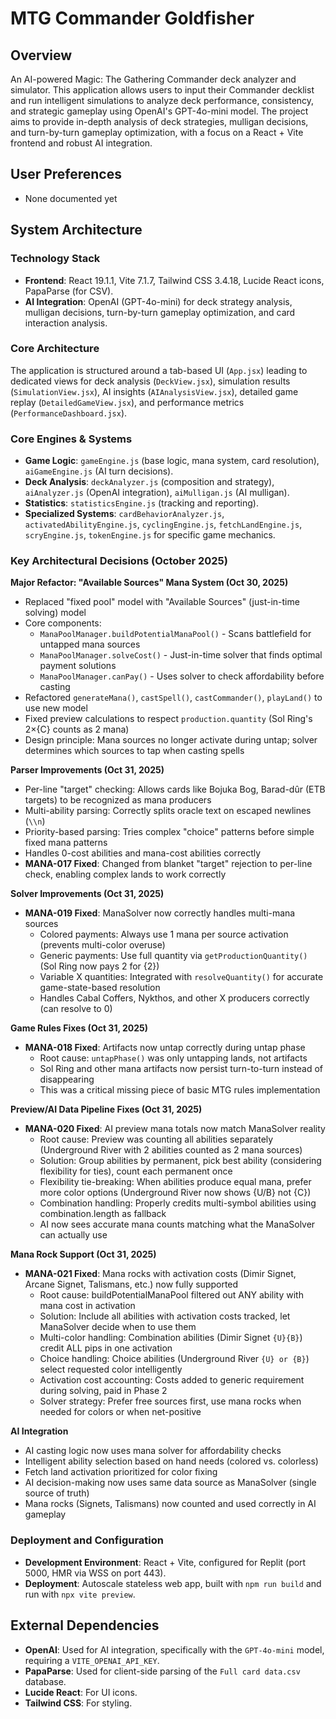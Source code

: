 # MTG Commander Goldfisher

## Overview
An AI-powered Magic: The Gathering Commander deck analyzer and simulator. This application allows users to input their Commander decklist and run intelligent simulations to analyze deck performance, consistency, and strategic gameplay using OpenAI's GPT-4o-mini model. The project aims to provide in-depth analysis of deck strategies, mulligan decisions, and turn-by-turn gameplay optimization, with a focus on a React + Vite frontend and robust AI integration.

## User Preferences
- None documented yet

## System Architecture

### Technology Stack
- **Frontend**: React 19.1.1, Vite 7.1.7, Tailwind CSS 3.4.18, Lucide React icons, PapaParse (for CSV).
- **AI Integration**: OpenAI (GPT-4o-mini) for deck strategy analysis, mulligan decisions, turn-by-turn gameplay optimization, and card interaction analysis.

### Core Architecture
The application is structured around a tab-based UI (`App.jsx`) leading to dedicated views for deck analysis (`DeckView.jsx`), simulation results (`SimulationView.jsx`), AI insights (`AIAnalysisView.jsx`), detailed game replay (`DetailedGameView.jsx`), and performance metrics (`PerformanceDashboard.jsx`).

### Core Engines & Systems
- **Game Logic**: `gameEngine.js` (base logic, mana system, card resolution), `aiGameEngine.js` (AI turn decisions).
- **Deck Analysis**: `deckAnalyzer.js` (composition and strategy), `aiAnalyzer.js` (OpenAI integration), `aiMulligan.js` (AI mulligan).
- **Statistics**: `statisticsEngine.js` (tracking and reporting).
- **Specialized Systems**: `cardBehaviorAnalyzer.js`, `activatedAbilityEngine.js`, `cyclingEngine.js`, `fetchLandEngine.js`, `scryEngine.js`, `tokenEngine.js` for specific game mechanics.

### Key Architectural Decisions (October 2025)

**Major Refactor: "Available Sources" Mana System (Oct 30, 2025)**
- Replaced "fixed pool" model with "Available Sources" (just-in-time solving) model
- Core components:
  - `ManaPoolManager.buildPotentialManaPool()` - Scans battlefield for untapped mana sources
  - `ManaPoolManager.solveCost()` - Just-in-time solver that finds optimal payment solutions
  - `ManaPoolManager.canPay()` - Uses solver to check affordability before casting
- Refactored `generateMana()`, `castSpell()`, `castCommander()`, `playLand()` to use new model
- Fixed preview calculations to respect `production.quantity` (Sol Ring's 2×{C} counts as 2 mana)
- Design principle: Mana sources no longer activate during untap; solver determines which sources to tap when casting spells

**Parser Improvements (Oct 31, 2025)**
- Per-line "target" checking: Allows cards like Bojuka Bog, Barad-dûr (ETB targets) to be recognized as mana producers
- Multi-ability parsing: Correctly splits oracle text on escaped newlines (`\\n`)
- Priority-based parsing: Tries complex "choice" patterns before simple fixed mana patterns
- Handles 0-cost abilities and mana-cost abilities correctly
- **MANA-017 Fixed**: Changed from blanket "target" rejection to per-line check, enabling complex lands to work correctly

**Solver Improvements (Oct 31, 2025)**
- **MANA-019 Fixed**: ManaSolver now correctly handles multi-mana sources
  - Colored payments: Always use 1 mana per source activation (prevents multi-color overuse)
  - Generic payments: Use full quantity via `getProductionQuantity()` (Sol Ring now pays 2 for {2})
  - Variable X quantities: Integrated with `resolveQuantity()` for accurate game-state-based resolution
  - Handles Cabal Coffers, Nykthos, and other X producers correctly (can resolve to 0)

**Game Rules Fixes (Oct 31, 2025)**
- **MANA-018 Fixed**: Artifacts now untap correctly during untap phase
  - Root cause: `untapPhase()` was only untapping lands, not artifacts
  - Sol Ring and other mana artifacts now persist turn-to-turn instead of disappearing
  - This was a critical missing piece of basic MTG rules implementation

**Preview/AI Data Pipeline Fixes (Oct 31, 2025)**
- **MANA-020 Fixed**: AI preview mana totals now match ManaSolver reality
  - Root cause: Preview was counting all abilities separately (Underground River with 2 abilities counted as 2 mana sources)
  - Solution: Group abilities by permanent, pick best ability (considering flexibility for ties), count each permanent once
  - Flexibility tie-breaking: When abilities produce equal mana, prefer more color options (Underground River now shows {U/B} not {C})
  - Combination handling: Properly credits multi-symbol abilities using combination.length as fallback
  - AI now sees accurate mana counts matching what the ManaSolver can actually use

**Mana Rock Support (Oct 31, 2025)**
- **MANA-021 Fixed**: Mana rocks with activation costs (Dimir Signet, Arcane Signet, Talismans, etc.) now fully supported
  - Root cause: buildPotentialManaPool filtered out ANY ability with mana cost in activation
  - Solution: Include all abilities with activation costs tracked, let ManaSolver decide when to use them
  - Multi-color handling: Combination abilities (Dimir Signet `{U}{B}`) credit ALL pips in one activation
  - Choice handling: Choice abilities (Underground River `{U} or {B}`) select requested color intelligently
  - Activation cost accounting: Costs added to generic requirement during solving, paid in Phase 2
  - Solver strategy: Prefer free sources first, use mana rocks when needed for colors or when net-positive

**AI Integration**
- AI casting logic now uses mana solver for affordability checks
- Intelligent ability selection based on hand needs (colored vs. colorless)
- Fetch land activation prioritized for color fixing
- AI decision-making now uses same data source as ManaSolver (single source of truth)
- Mana rocks (Signets, Talismans) now counted and used correctly in AI gameplay

### Deployment and Configuration
- **Development Environment**: React + Vite, configured for Replit (port 5000, HMR via WSS on port 443).
- **Deployment**: Autoscale stateless web app, built with `npm run build` and run with `npx vite preview`.

## External Dependencies
- **OpenAI**: Used for AI integration, specifically with the `GPT-4o-mini` model, requiring a `VITE_OPENAI_API_KEY`.
- **PapaParse**: Used for client-side parsing of the `Full card data.csv` database.
- **Lucide React**: For UI icons.
- **Tailwind CSS**: For styling.